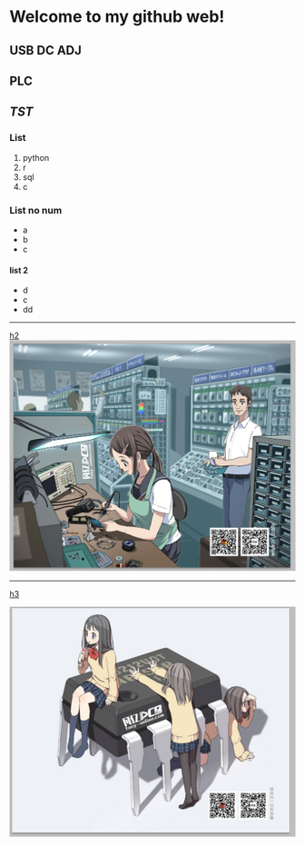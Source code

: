 # Welcome to my github web!
 

## USB DC ADJ
 

## **PLC**  

 
## *TST*

### List
1. python
2. r
3. sql
4. c

### List no num
- a
- b
- c
#### list 2
- d
- c
- dd

-----

    
        

[h2](h2.md)
![h2](h2.jpg)

------

[h3]()

![img](h1.jpg)

